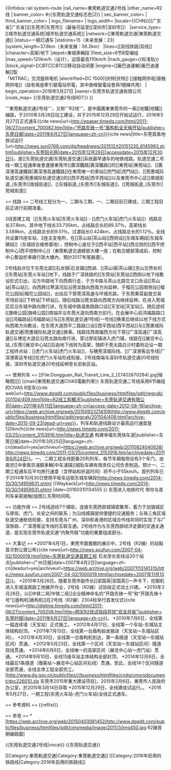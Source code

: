 <!--二期工程具体情况和1期车站需要更新-->
{{Infobox rail system-route
|rail_name=東莞軌道交通2号线
|other_name=R2线
| banner_color= #{{东莞轨道交通标志色|2}}
| sec_banner_color=
| third_banner_color=
| logo_filename= 
| logo_width= 
|locale={{CHN}}[[广东省|广东省]][[东莞市|东莞市]]（最後可延至[[深圳市|深圳市]]）
|service_type=[[城市轨道交通系统|城市轨道交通系统]]
|network=[[東莞軌道交通|東莞軌道交通]]
|status=一期已通车
|stations=15（未来发展：23）
|system_length=37.8km（未来发展：56.2km）
|lines=[[双线铁路|双线]]
|character=高架/地下
|depot=東城車輛段
|fleet_size=6节B型编组
|max_speed=120km/h（设计），运营最高110km/h
|track_gauge={{标准轨}}
|block_signal=[[CBTC|CBTC]]移动自动闭塞
|engine=[[龐巴迪運輸|龐巴迪運輸]]製<br/>「MITRAC」交流旋转电机
|electrified=DC 1500[[伏特|伏特]] [[接触网供电|接触网供电]]（設有兩座牽引變電站供電，其中旗峰變電站會與1號線共用）
| begin_operation=2016年5月27日
|owner=东莞市轨道交通有限公司
|route_map=
{{东莞轨道交通2号线RDT}}
}}

'''東莞軌道交通2号线'''，又称'''R2线'''，是中國廣東東莞市的一条[[地鐵|地鐵]]線路，于2010年3月26日动工建设，并于2015年12月29日开始试运行，2016年5月27日正式通车<ref name="dgdaily">{{cite news|url=http://epaper.timedg.com/html/2011-06/27/content_700082.htm|title=“开路先锋一号”盾构机全天候开钻|publisher=东莞日报|date=2011年6月27日|language=zh-cn}}</ref><ref name="试运行">{{cite news|title=东莞首条地铁试运行  |url=http://news.sun0769.com/dg/headnews/201512/t20151230_6145993.shtml|publisher=东莞阳光网|date=2015年12月29日|accessdate=2015年12月30日}}</ref>，是[[东莞轨道交通|东莞轨道交通]]系统最早通车的地铁线路。轨道交通二号线一期工程通車後會連接東莞市[[廣深鐵路|廣深鐵路]]的[[東莞站|東莞站]]、[[廣深港高速鐵路|廣深港高速鐵路]]在東莞唯一的車站[[虎門站|虎門站]]、[[莞惠城际轨道交通|莞惠城际轨道交通]]的[[西平西站|西平西站]]以及東莞市中心区[[南城街道_(东莞市)|南城街道]]、[[东城街道_(东莞市)|东城街道]]、[[莞城街道_(东莞市)|莞城街道]]

== 线路 ==
二号线工程分为一、二期与三期，一、二期目前已建成，三期工程目前正进行前期准备。

2线首建工程（[[东莞火车站|东莞火车站]] - [[虎门火车站|虎门火车站]]）线路总长37.8km，其中地下线长33.730km，占线路总长的89.37％，高架线长3.589km，占线路总长的9.51％，过渡段长0.424km，占线路总长的1.12％。全线共设置15座车站、2座主变电所，在[[茶山站|茶山站]]西侧设[[东城车辆段|东城车辆段]]（东城综合维修基地），控制中心是位于[[西平站|西平站]]西北侧的[[西平控制中心|西平控制中心]]（東莞軌道交通總部大樓一座；在軌交總部落成前，控制中心暫設於車廠行政大樓內，預計2017年尾搬遷）。

2号线起点位于东莞北部[[石龙镇|石龙镇]]西湖、[[茶山镇|茶山镇]]京山交界处的[[东莞站|东莞火车站]]地下，线路于广深铁路的[[东莞站|东莞站]]西侧以地下线敷设形式引出，沿方中路地下向西南行走，于方中路与茶山北路交叉口处设[[茶山站|茶山站]]，向西跨过寒溪河后沿莞龙路向西南方向延伸，于榴花公园南侧设[[榴花公园站|榴花公园站]]，出站后下穿莞深高速与环城东路，于东莞果菜副食交易市场前设[[下桥站|下桥站]]。随后线路沿莞龙路向西南方向继续延伸，在进入莞城区后沿东城中路向南行进，在东城中路温南路路口设[[天宝站|天宝站]]，随后途经[[旗峰公园|旗峰公园]]南端并沿东莞大道向西南方前行。在会展中心前鸿福路路口设[[鸿福路站|鸿福路站]]与[[东莞轨道交通1号线|一号线]]换乘后继续以地下线方式向西南方向敷设，在东莞大道西平二路路口设[[西平西站|西平西站]]与[[莞惠城际轨道交通|莞惠城际轨道交通]]换乘。线路往西南偏西方向下穿[[广深高速|广深高速]]与博览大道后沿莞太路向南行进，穿过厚街镇进入虎门镇，线路在[[展览中心站_(东莞)|展览中心站]]后由地下线转为高架，随即于莞太路白沙村委附近设一期工程终点站：[[虎门火车站|虎门火车站]]<ref name="dggj"></ref>，与穗莞深城际线、[[广深港客运专线|广深港客运专线]]在虎门火车站形成衔接。2号线南端与深圳市轨道交通20号线衔接，深圳市轨道交通20号线延伸至长安新区站。

== 使用列车 ==
[[File:Dongguan_Rail_Transit_Line_2_(27402670284).jpg|缩略图]]]]
{{main|東莞軌道交通CIVAS電動列車}}
东莞轨道交通二号线采用6节编组的CIVAS B型车<ref name="dggj">{{cite web|url=http://www.dggdjt.com/publicfiles/business/htmlfiles/gdjt/regcgk/201104/409.html|title=R2线工程概况|publisher=东莞轨道交通有限公司|date=2011年4月11日|language=zh-cn|access-date=2012-08-16|archive-url=https://web.archive.org/web/20150923214109/http://www.dggdjt.com/publicfiles/business/htmlfiles/gdjt/regcgk/201104/409.html|archive-date=2015-09-23|dead-url=yes}}</ref>，列车和轨道线路设计最高运行速度是120km/h<ref>{{cite news|url=http://news.timedg.com/2011-03/25/content_3153916.htm|title=轨道交通 构建幸福东莞快车道|publisher=东莞日报|date=2011年3月25日|language=zh-cn|deadurl=yes|archiveurl=https://web.archive.org/web/20110824040638/http://news.timedg.com/2011-03/25/content_3153916.htm|archivedate=2011年8月24日}}</ref>。一、二期工程全线配备20列列车，每节车厢每侧设有3个车门，由南京[[中車南京浦鎮車輛|中车浦镇]]城轨车辆有限责任公司负责制造。预计一、二期工程通车后平均旅行速度（含停站和折返时间）将不小于55km/h。首列列车已于2014年10月30日使用平板车运抵东城车辆段<ref>[http://news.timedg.com/2014-10/30/14959631.shtml {{Wayback|url=http://news.timedg.com/2014-10/30/14959631.shtml |date=20160310134555 }} 东莞进入地铁时代 带你与首列车亲密接触[组图]],东莞时间网</ref>。

== 功能作用 ==
2号线途经7个镇街，连接东莞西部城镇密集带，着力于加强城区与厚街、虎门、长安之间的联系；为沿线城镇提供便捷的交通服务；与珠三角区域轨道交通枢纽衔接，支持东莞与广州、深圳和香港的区域合作线并同时实现了与广深铁路、广深港客运专线的互联互通。2号线作为与东莞西部经济走廊的交通主通道，是实现东莞市轨道交通“内聚外联”功能的重要组成部分。<ref name="dggj"></ref>

== 大事记 ==
*2007年4月1日，東莞市圖書館的展示中，2号线（R2線）的站點首次對公眾公佈<ref>{{cite news|url=http://news.soufun.com/2007-04-02/1000019.html|title=东莞轨道交通首期工程 石龙至长安线设20个站点|publisher=广州日报|date=2007年4月2日|language=zh-cn|deadurl=yes|archiveurl=https://web.archive.org/web/20071113141315/http://news.soufun.com/2007-04-02/1000019.html|archivedate=2007年11月13日}}</ref>。
*2010年3月26日，随着东莞市副市长[[梁国英|梁国英]]一声令下，挖掘机进入东城温南路工地展开作业，2号线（R2線）试验段正式动土兴建<ref name="dgdaily"></ref>。
*2010年3月28日，以[[中铁二局|中铁二局]]企业精神命名的“开路先锋一号”和“开路先锋十号”[[盾构机|盾构机]]在2号线（R2線）2304标举行首发仪式<ref>{{cite news|url=http://dgtime.timedg.com/html/2011-06/27/content_700208.htm|title=明天R2线试验段将现“双龙并驱”|publisher=东莞时报|date=2011年6月27日|language=zh-cn}}</ref>。
*2010年7月6日，全线第一幅连续墙（天宝站）正式施工。
*2012年4月17日，全线第一个车站-东城站主体结构封顶。
*2011年7月13日，全线第一台盾构始发掘进（天宝站～东城站区间）。
*2012年4月30日，全线第一台盾构机到达，第一条隧道（天宝站～东城站区间）贯通。
*2012年5月23日，全线第一个区间（天宝站～东城站区间）隧道双线贯通。
*2014年6月6日，全线唯一的高架区间（展览中心站～虎门站）贯通。
*2014年9月10日，全线15座车站主体结构全部封顶。
*2014年12月8日，全线最后1条隧道（珊美站～展览中心站区间右线）贯通。至此，全线14个区间隧道全部贯通，全线主体工程全部完工。<ref name="东莞市2015年重大建设项目">[http://www.dg.gov.cn/publicfiles///business/htmlfiles/cndg/cmsrsdocument/doc226010.xls 东莞市2015年重大建设项目]，2015年2月6日，東莞市人民政府办公室，於2015年3月14日存取</ref>
*2015年12月29日，全线建成试运行。<ref name="试运行"/>。
*2016年5月27日，一期工程(东莞火车站-虎门火车站)全线正式通车。

== 參考資料 ==
{{reflist}}

== 參見 ==
*[https://web.archive.org/web/20150403061452/http://www.dggdjt.com/publicfiles/business/htmlfiles/gdjt/cmsmedia/image/2011/3/img450.jpg R2線首期線路圖]

{{东莞轨道交通2号线|nocat}}
{{东莞轨道交通}}

[[Category:東莞軌道交通|Category:東莞軌道交通]]
[[Category:2016年启用的铁路线|Category:2016年启用的铁路线]]